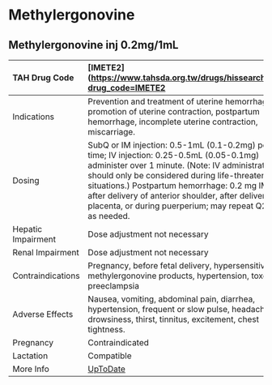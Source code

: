 # Methylergonovine

## Methylergonovine inj 0.2mg/1mL

| TAH Drug Code      | [IMETE2](https://www.tahsda.org.tw/drugs/hissearch.php?drug_code=IMETE2                                                                                                                                                                                                                                                                                         |
|:-------------------|:----------------------------------------------------------------------------------------------------------------------------------------------------------------------------------------------------------------------------------------------------------------------------------------------------------------------------------------------------------------|
| Indications        | Prevention and treatment of uterine hemorrhage, promotion of uterine contraction, postpartum hemorrhage, incomplete uterine contraction, miscarriage.                                                                                                                                                                                                           |
| Dosing             | SubQ or IM injection: 0.5-1mL (0.1-0.2mg) per time; IV injection: 0.25-0.5mL (0.05-0.1mg) administer over 1 minute. (Note: IV administration should only be considered during life-threatening situations.) Postpartum hemorrhage: 0.2 mg IM after delivery of anterior shoulder, after delivery of placenta, or during puerperium; may repeat Q2-4H as needed. |
| Hepatic Impairment | Dose adjustment not necessary                                                                                                                                                                                                                                                                                                                                   |
| Renal Impairment   | Dose adjustment not necessary                                                                                                                                                                                                                                                                                                                                   |
| Contraindications  | Pregnancy, before fetal delivery, hypersensitivity to methylergonovine products, hypertension, toxemia, preeclampsia                                                                                                                                                                                                                                            |
| Adverse Effects    | Nausea, vomiting, abdominal pain, diarrhea, hypertension, frequent or slow pulse, headache, drowsiness, thirst, tinnitus, excitement, chest tightness.                                                                                                                                                                                                          |
| Pregnancy          | Contraindicated                                                                                                                                                                                                                                                                                                                                                 |
| Lactation          | Compatible                                                                                                                                                                                                                                                                                                                                                      |
| More Info          | [UpToDate](https://www.uptodate.com/contents/methylergonovine-drug-information)                                                                                                                                                                                                                                                                                 |

